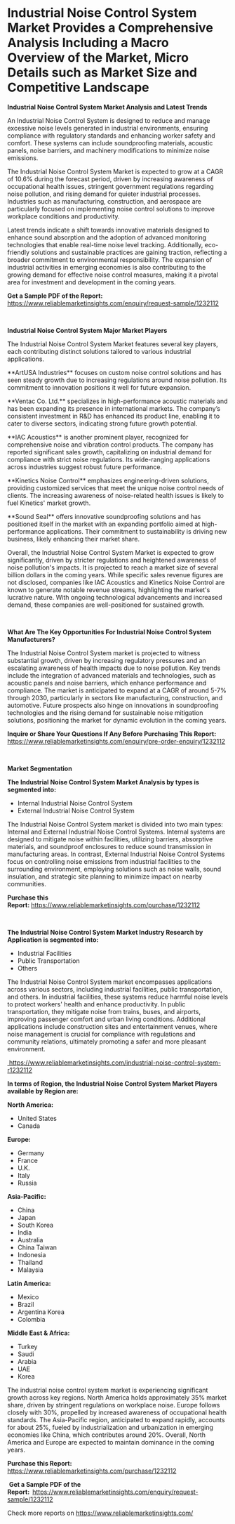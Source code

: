 <p><h1>Industrial Noise Control System Market Provides a Comprehensive Analysis Including a Macro Overview of the Market, Micro Details such as Market Size and Competitive Landscape</h1></p><p><strong>Industrial Noise Control System Market Analysis and Latest Trends</strong></p>
<p><p>An Industrial Noise Control System is designed to reduce and manage excessive noise levels generated in industrial environments, ensuring compliance with regulatory standards and enhancing worker safety and comfort. These systems can include soundproofing materials, acoustic panels, noise barriers, and machinery modifications to minimize noise emissions. </p><p>The Industrial Noise Control System Market is expected to grow at a CAGR of 10.6% during the forecast period, driven by increasing awareness of occupational health issues, stringent government regulations regarding noise pollution, and rising demand for quieter industrial processes. Industries such as manufacturing, construction, and aerospace are particularly focused on implementing noise control solutions to improve workplace conditions and productivity. </p><p>Latest trends indicate a shift towards innovative materials designed to enhance sound absorption and the adoption of advanced monitoring technologies that enable real-time noise level tracking. Additionally, eco-friendly solutions and sustainable practices are gaining traction, reflecting a broader commitment to environmental responsibility. The expansion of industrial activities in emerging economies is also contributing to the growing demand for effective noise control measures, making it a pivotal area for investment and development in the coming years.</p></p>
<p><strong>Get a Sample PDF of the Report:&nbsp;</strong> <a href="https://www.reliablemarketinsights.com/enquiry/request-sample/1232112?utm_campaign=2513&utm_medium=2&utm_source=Github&utm_content=ia&utm_term=27022025&utm_id=industrial-noise-control-system">https://www.reliablemarketinsights.com/enquiry/request-sample/1232112</a></p>
<p>&nbsp;</p>
<p><strong>Industrial Noise Control System Major Market Players</strong></p>
<p><p>The Industrial Noise Control System Market features several key players, each contributing distinct solutions tailored to various industrial applications. </p><p>**ArtUSA Industries** focuses on custom noise control solutions and has seen steady growth due to increasing regulations around noise pollution. Its commitment to innovation positions it well for future expansion.</p><p>**Ventac Co. Ltd.** specializes in high-performance acoustic materials and has been expanding its presence in international markets. The company’s consistent investment in R&D has enhanced its product line, enabling it to cater to diverse sectors, indicating strong future growth potential.</p><p>**IAC Acoustics** is another prominent player, recognized for comprehensive noise and vibration control products. The company has reported significant sales growth, capitalizing on industrial demand for compliance with strict noise regulations. Its wide-ranging applications across industries suggest robust future performance.</p><p>**Kinetics Noise Control** emphasizes engineering-driven solutions, providing customized services that meet the unique noise control needs of clients. The increasing awareness of noise-related health issues is likely to fuel Kinetics' market growth.</p><p>**Sound Seal** offers innovative soundproofing solutions and has positioned itself in the market with an expanding portfolio aimed at high-performance applications. Their commitment to sustainability is driving new business, likely enhancing their market share.</p><p>Overall, the Industrial Noise Control System Market is expected to grow significantly, driven by stricter regulations and heightened awareness of noise pollution's impacts. It is projected to reach a market size of several billion dollars in the coming years. While specific sales revenue figures are not disclosed, companies like IAC Acoustics and Kinetics Noise Control are known to generate notable revenue streams, highlighting the market's lucrative nature. With ongoing technological advancements and increased demand, these companies are well-positioned for sustained growth.</p></p>
<p>&nbsp;</p>
<p><strong>What Are The Key Opportunities For Industrial Noise Control System Manufacturers?</strong></p>
<p><p>The Industrial Noise Control System market is projected to witness substantial growth, driven by increasing regulatory pressures and an escalating awareness of health impacts due to noise pollution. Key trends include the integration of advanced materials and technologies, such as acoustic panels and noise barriers, which enhance performance and compliance. The market is anticipated to expand at a CAGR of around 5-7% through 2030, particularly in sectors like manufacturing, construction, and automotive. Future prospects also hinge on innovations in soundproofing technologies and the rising demand for sustainable noise mitigation solutions, positioning the market for dynamic evolution in the coming years.</p></p>
<p><strong>Inquire or Share Your Questions If Any Before Purchasing This Report:</strong> <a href="https://www.reliablemarketinsights.com/enquiry/pre-order-enquiry/1232112?utm_campaign=2513&utm_medium=2&utm_source=Github&utm_content=ia&utm_term=27022025&utm_id=industrial-noise-control-system">https://www.reliablemarketinsights.com/enquiry/pre-order-enquiry/1232112</a></p>
<p>&nbsp;</p>
<p><strong>Market Segmentation</strong></p>
<p><strong>The Industrial Noise Control System Market Analysis by types is segmented into:</strong></p>
<p><ul><li>Internal Industrial Noise Control System</li><li>External Industrial Noise Control System</li></ul></p>
<p><p>The Industrial Noise Control System market is divided into two main types: Internal and External Industrial Noise Control Systems. Internal systems are designed to mitigate noise within facilities, utilizing barriers, absorptive materials, and soundproof enclosures to reduce sound transmission in manufacturing areas. In contrast, External Industrial Noise Control Systems focus on controlling noise emissions from industrial facilities to the surrounding environment, employing solutions such as noise walls, sound insulation, and strategic site planning to minimize impact on nearby communities.</p></p>
<p><strong>Purchase this Report:&nbsp;</strong><a href="https://www.reliablemarketinsights.com/purchase/1232112?utm_campaign=2513&utm_medium=2&utm_source=Github&utm_content=ia&utm_term=27022025&utm_id=industrial-noise-control-system">https://www.reliablemarketinsights.com/purchase/1232112</a></p>
<p>&nbsp;</p>
<p><strong>The Industrial Noise Control System Market Industry Research by Application is segmented into:</strong></p>
<p><ul><li>Industrial Facilities</li><li>Public Transportation</li><li>Others</li></ul></p>
<p><p>The Industrial Noise Control System market encompasses applications across various sectors, including industrial facilities, public transportation, and others. In industrial facilities, these systems reduce harmful noise levels to protect workers' health and enhance productivity. In public transportation, they mitigate noise from trains, buses, and airports, improving passenger comfort and urban living conditions. Additional applications include construction sites and entertainment venues, where noise management is crucial for compliance with regulations and community relations, ultimately promoting a safer and more pleasant environment.</p></p>
<p><a href="https://www.reliablemarketinsights.com/industrial-noise-control-system-r1232112?utm_campaign=2513&utm_medium=2&utm_source=Github&utm_content=ia&utm_term=27022025&utm_id=industrial-noise-control-system">&nbsp;https://www.reliablemarketinsights.com/industrial-noise-control-system-r1232112</a></p>
<p><strong>In terms of Region, the Industrial Noise Control System Market Players available by Region are:</strong></p>
<p>
    <p> <strong> North America: </strong>
        <ul>
            <li>United States</li>
            <li>Canada</li>
        </ul>
        </p> 
    <p> <strong> Europe: </strong>
        <ul>
            <li>Germany</li>
            <li>France</li>
            <li>U.K.</li>
            <li>Italy</li>
            <li>Russia</li>
        </ul>
        </p> 
    <p> <strong> Asia-Pacific: </strong>
        <ul>
            <li>China</li>
            <li>Japan</li>
            <li>South Korea</li>
            <li>India</li>
            <li>Australia</li>
            <li>China Taiwan</li>
            <li>Indonesia</li>
            <li>Thailand</li>
            <li>Malaysia</li>
        </ul>
        </p> 
    <p> <strong> Latin America: </strong>
        <ul>
            <li>Mexico</li>
            <li>Brazil</li>
            <li>Argentina Korea</li>
            <li>Colombia</li>
        </ul>
        </p> 
    <p> <strong> Middle East & Africa: </strong>
        <ul>
            <li>Turkey</li>
            <li>Saudi</li>
            <li>Arabia</li>
            <li>UAE</li>
            <li>Korea</li>
        </ul>
    </p>
    </p>
<p><p>The industrial noise control system market is experiencing significant growth across key regions. North America holds approximately 35% market share, driven by stringent regulations on workplace noise. Europe follows closely with 30%, propelled by increased awareness of occupational health standards. The Asia-Pacific region, anticipated to expand rapidly, accounts for about 25%, fueled by industrialization and urbanization in emerging economies like China, which contributes around 20%. Overall, North America and Europe are expected to maintain dominance in the coming years.</p></p>
<p><strong>Purchase this Report: </strong><a href="https://www.reliablemarketinsights.com/purchase/1232112?utm_campaign=2513&utm_medium=2&utm_source=Github&utm_content=ia&utm_term=27022025&utm_id=industrial-noise-control-system">https://www.reliablemarketinsights.com/purchase/1232112</a></p>
<p>&nbsp;<strong>Get a Sample PDF of the Report:&nbsp;&nbsp;</strong><a href="https://www.reliablemarketinsights.com/enquiry/request-sample/1232112?utm_campaign=2513&utm_medium=2&utm_source=Github&utm_content=ia&utm_term=27022025&utm_id=industrial-noise-control-system">https://www.reliablemarketinsights.com/enquiry/request-sample/1232112</a></p>
<p><strong></strong></p>
<p>Check more reports on <a href="https://www.reliablemarketinsights.com/?utm_campaign=2513&utm_medium=2&utm_source=Github&utm_content=ia&utm_term=27022025&utm_id=industrial-noise-control-system">https://www.reliablemarketinsights.com/</a></p>